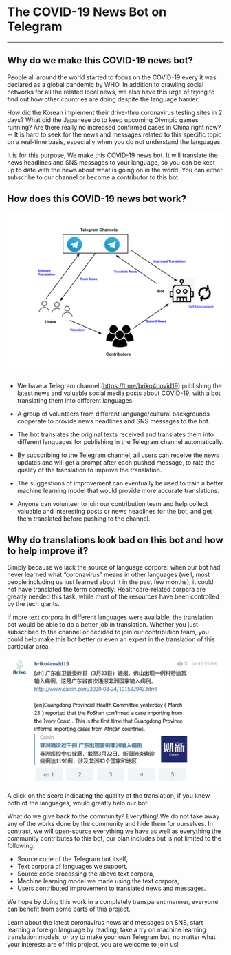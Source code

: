 # The COVID-19 News Bot on Telegram
----------

## Why do we make this COVID-19 news bot?
People all around the world started to focus on the COVID-19 every it was declared as a global pandemic by WHO. In addition to crawling social networks for all the related local news, we also have this urge of trying to find out how other countries are doing despite the language barrier. 

How did the Korean implement their drive-thru coronavirus testing sites in 2 days? What did the Japanese do to keep upcoming Olympic games running? Are there really no increased confirmed cases in China right now? -- It is hard to seek for the news and messages related to this specific topic on a real-time basis, especially when you do not understand the languages.

It is for this purpose, We make this COVID-19 news bot. It will translate the news headlines and SNS messages to your language, so you can be kept up to date with the news about what is going on in the world. You can either subscribe to our channel or become a contributor to this bot.

## How does this COVID-19 news bot work?

![](./Telegram_bot_1.png)

* We have a Telegram channel (https://t.me/briko4covid19) publishing the latest news and valuable social media posts about COVID-19, with a bot translating them into different languages.

* A group of volunteers from different language/cultural backgrounds cooperate to provide news headlines and SNS messages to the bot.

* The bot translates the original texts received and translates them into different languages for publishing in the Telegram channel automatically. 

* By subscribing to the Telegram channel, all users can receive the news updates and will get a prompt after each pushed message, to rate the quality of the translation to improve the translation.

* The suggestions of improvement can eventually be used to train a better machine learning model that would provide more accurate translations.

* Anyone can volunteer to join our contribution team and help collect valuable and interesting posts or news headlines for the bot, and get them translated before pushing to the channel.


## Why do translations look bad on this bot and how to help improve it?

Simply because we lack the source of language corpora: when our bot had never learned what “coronavirus” means in other languages (well, most people including us just learned about it in the past few months), it could not have translated the term correctly. Healthcare-related corpora are greatly needed this task, while most of the resources have been controlled by the tech giants.

If more text corpora in different languages were available, the translation bot would be able to do a better job in translation. Whether you just subscribed to the channel or decided to join our contribution team, you could help make this bot better or even an expert in the translation of this particular area. 

![](./Telegram_bot_2.png)

A click on the score indicating the quality of the translation, if you knew both of the languages, would greatly help our bot!

What do we give back to the community?
Everything! We do not take away any of the works done by the community and hide them for ourselves. In contrast, we will open-source everything we have as well as everything the community contributes to this bot, our plan includes but is not limited to the following:

* Source code of the Telegram bot itself,
* Text corpora of languages we support,
* Source code processing the above text corpora,
* Machine learning model we made using the text corpora,
* Users contributed improvement to translated news and messages.

We hope by doing this work in a completely transparent manner, everyone can benefit from some parts of this project. 

Learn about the latest coronavirus news and messages on SNS, start learning a foreign language by reading, take a try on machine learning translation models, or try to make your own Telegram bot, no matter what your interests are of this project, you are welcome to join us!





